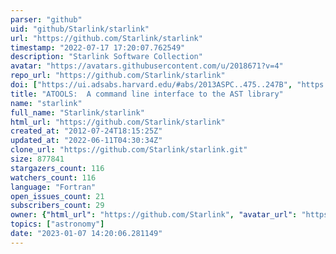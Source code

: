```yaml
---
parser: "github"
uid: "github/Starlink/starlink"
url: "https://github.com/Starlink/starlink"
timestamp: "2022-07-17 17:20:07.762549"
description: "Starlink Software Collection"
avatar: "https://avatars.githubusercontent.com/u/2018671?v=4"
repo_url: "https://github.com/Starlink/starlink"
doi: ["https://ui.adsabs.harvard.edu/#abs/2013ASPC..475..247B", "https://ui.adsabs.harvard.edu/abs/2017ascl.soft08001B/abstract"]
title: "ATOOLS:  A command line interface to the AST library"
name: "starlink"
full_name: "Starlink/starlink"
html_url: "https://github.com/Starlink/starlink"
created_at: "2012-07-24T18:15:25Z"
updated_at: "2022-06-11T04:30:34Z"
clone_url: "https://github.com/Starlink/starlink.git"
size: 877841
stargazers_count: 116
watchers_count: 116
language: "Fortran"
open_issues_count: 21
subscribers_count: 29
owner: {"html_url": "https://github.com/Starlink", "avatar_url": "https://avatars.githubusercontent.com/u/2018671?v=4", "login": "Starlink", "type": "Organization"}
topics: ["astronomy"]
date: "2023-01-07 14:20:06.281149"
---
```

